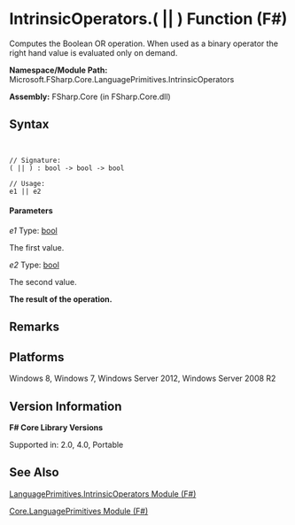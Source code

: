 # IntrinsicOperators.( || ) Function (F#)

Computes the Boolean OR operation. When used as a binary operator the right hand value is evaluated only on demand.

**Namespace/Module Path:** Microsoft.FSharp.Core.LanguagePrimitives.IntrinsicOperators

**Assembly:** FSharp.Core (in FSharp.Core.dll)


## Syntax


```


// Signature:
( || ) : bool -> bool -> bool

// Usage:
e1 || e2

```



#### Parameters
*e1*
Type: [bool](http://msdn.microsoft.com/en-us/library/89c0cf9c-49ce-4207-a3be-555851a67dd5)


The first value.


*e2*
Type: [bool](http://msdn.microsoft.com/en-us/library/89c0cf9c-49ce-4207-a3be-555851a67dd5)


The second value.



**The result of the operation.**
## Remarks

## Platforms
Windows 8, Windows 7, Windows Server 2012, Windows Server 2008 R2


## Version Information
**F# Core Library Versions**

Supported in: 2.0, 4.0, Portable




## See Also
[LanguagePrimitives.IntrinsicOperators Module &#40;F&#35;&#41;](LanguagePrimitives.IntrinsicOperators+Module+%28FSharp%29.md)

[Core.LanguagePrimitives Module &#40;F&#35;&#41;](Core.LanguagePrimitives+Module+%28FSharp%29.md)

